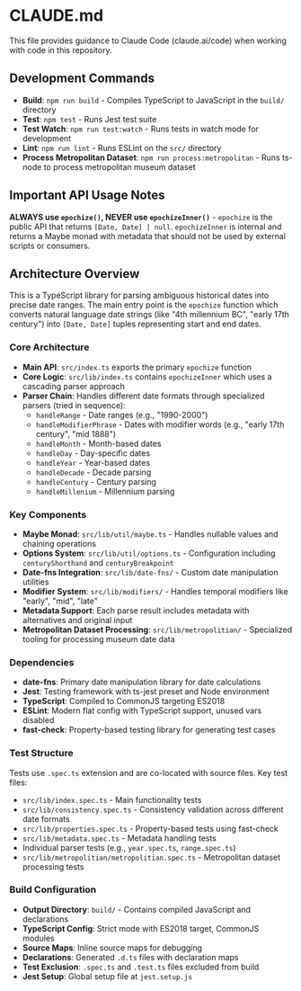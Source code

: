 # CLAUDE.md

This file provides guidance to Claude Code (claude.ai/code) when working with code in this repository.

## Development Commands

- **Build**: `npm run build` - Compiles TypeScript to JavaScript in the `build/` directory
- **Test**: `npm test` - Runs Jest test suite
- **Test Watch**: `npm run test:watch` - Runs tests in watch mode for development
- **Lint**: `npm run lint` - Runs ESLint on the `src/` directory
- **Process Metropolitan Dataset**: `npm run process:metropolitan` - Runs ts-node to process metropolitan museum dataset

## Important API Usage Notes

**ALWAYS use `epochize()`, NEVER use `epochizeInner()`** - `epochize` is the public API that returns `[Date, Date] | null`. `epochizeInner` is internal and returns a Maybe monad with metadata that should not be used by external scripts or consumers.

## Architecture Overview

This is a TypeScript library for parsing ambiguous historical dates into precise date ranges. The main entry point is the `epochize` function which converts natural language date strings (like "4th millennium BC", "early 17th century") into `[Date, Date]` tuples representing start and end dates.

### Core Architecture

- **Main API**: `src/index.ts` exports the primary `epochize` function
- **Core Logic**: `src/lib/index.ts` contains `epochizeInner` which uses a cascading parser approach
- **Parser Chain**: Handles different date formats through specialized parsers (tried in sequence):
  - `handleRange` - Date ranges (e.g., "1990-2000")
  - `handleModifierPhrase` - Dates with modifier words (e.g., "early 17th century", "mid 1888")
  - `handleMonth` - Month-based dates
  - `handleDay` - Day-specific dates
  - `handleYear` - Year-based dates
  - `handleDecade` - Decade parsing
  - `handleCentury` - Century parsing
  - `handleMillenium` - Millennium parsing

### Key Components

- **Maybe Monad**: `src/lib/util/maybe.ts` - Handles nullable values and chaining operations
- **Options System**: `src/lib/util/options.ts` - Configuration including `centuryShorthand` and `centuryBreakpoint`
- **Date-fns Integration**: `src/lib/date-fns/` - Custom date manipulation utilities
- **Modifier System**: `src/lib/modifiers/` - Handles temporal modifiers like "early", "mid", "late"
- **Metadata Support**: Each parse result includes metadata with alternatives and original input
- **Metropolitan Dataset Processing**: `src/lib/metropolitian/` - Specialized tooling for processing museum date data

### Dependencies

- **date-fns**: Primary date manipulation library for date calculations
- **Jest**: Testing framework with ts-jest preset and Node environment
- **TypeScript**: Compiled to CommonJS targeting ES2018
- **ESLint**: Modern flat config with TypeScript support, unused vars disabled
- **fast-check**: Property-based testing library for generating test cases

### Test Structure

Tests use `.spec.ts` extension and are co-located with source files. Key test files:
- `src/lib/index.spec.ts` - Main functionality tests
- `src/lib/consistency.spec.ts` - Consistency validation across different date formats
- `src/lib/properties.spec.ts` - Property-based tests using fast-check
- `src/lib/metadata.spec.ts` - Metadata handling tests
- Individual parser tests (e.g., `year.spec.ts`, `range.spec.ts`)
- `src/lib/metropolitian/metropolitian.spec.ts` - Metropolitan dataset processing tests

### Build Configuration

- **Output Directory**: `build/` - Contains compiled JavaScript and declarations
- **TypeScript Config**: Strict mode with ES2018 target, CommonJS modules
- **Source Maps**: Inline source maps for debugging
- **Declarations**: Generated `.d.ts` files with declaration maps
- **Test Exclusion**: `.spec.ts` and `.test.ts` files excluded from build
- **Jest Setup**: Global setup file at `jest.setup.js`